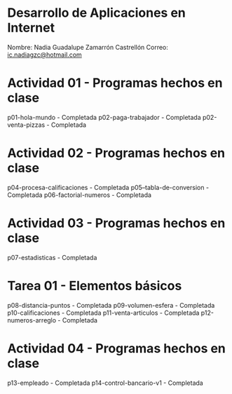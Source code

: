# Desarrollo de Aplicaciones en Internet 

Nombre: Nadia Guadalupe Zamarrón Castrellón
Correo: ic.nadiagzc@hotmail.com 

# Actividad 01 - Programas hechos en clase
p01-hola-mundo - Completada
p02-paga-trabajador - Completada
p02-venta-pizzas - Completada

# Actividad 02 - Programas hechos en clase
p04-procesa-calificaciones - Completada
p05–tabla-de-conversion - Completada 
p06-factorial-numeros - Completada 

# Actividad 03 - Programas hechos en clase
p07-estadisticas - Completada

# Tarea 01 - Elementos básicos
p08-distancia-puntos - Completada
p09-volumen-esfera - Completada
p10-calificaciones - Completada
p11-venta-articulos - Completada
p12-numeros-arreglo - Completada

# Actividad 04 - Programas hechos en clase
p13-empleado - Completada
p14-control-bancario-v1 - Completada